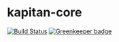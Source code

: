 # kapitan-core

[![Build Status](https://travis-ci.com/razee-io/Kapitan-core.svg?branch=master)](https://travis-ci.com/razee-io/Kapitan-core) [![Greenkeeper badge](https://badges.greenkeeper.io/razee-io/Kapitan-core.svg)](https://greenkeeper.io/)
